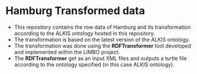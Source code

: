 # Hamburg Transformed data
* This repository contains the row data of Hamburg and its transformation according to the ALKIS ontology hosted in this repository.
* The transformation is based on the latest version of the ALKIS ontology. 
* The transformation was done using the **RDFTransformer** tool developed and implemented within the LIMBO project.
* The **RDFTransformer** get as an input XML files and outputs a turtle file according to the ontology specified (in this case ALKIS ontology).
